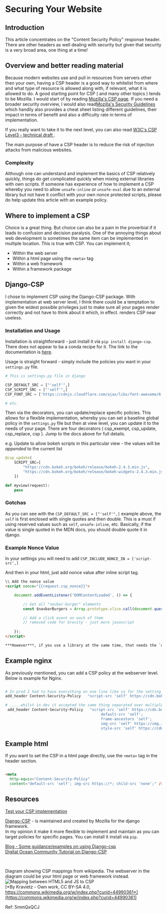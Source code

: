 # Securing Your Website

## Introduction

This article concentrates on the "Content Security Policy" response header.  There are other headers as well dealing with security but given that security is a very broad area, one thing at a time!

## Overview and better reading material
Because modern websites use and pull in resources from servers other then your own, having a CSP header is a good way to whitelist from where and what type of resource is allowed along with, if relevant, what it is allowed to do.  A good starting point for CSP ( and many other topics ) tends to be Mozilla.  I would start of by reading [Mozilla's CSP page](https://developer.mozilla.org/en-US/docs/Web/HTTP/CSP).  If you need a broader security overview, I would also read[Mozilla's Security Guidelines](https://infosec.mozilla.org/guidelines/web_security.html) which handily also provides a cheat sheet listing different guidelines, their impact in terms of benefit and also a difficulty rate in terms of implementation.

If you really want to take it to the next level, you can also read [W3C's CSP Level3 - technical draft ](https://www.w3.org/TR/CSP3/).  

The main purpose of have a CSP header is to reduce the risk of injection attacks from malicious websites.

### Complexity

Although one can understand and implement the basics of CSP relatively quickly, things do get complicated quickly when mixing external libraries with own scripts.  If someone has experience of how to implement a CSP whereby you need to allow `unsafe-inline` or `unsafe-eval` due to an external library but not have it conflict with your own nonce protected scripts, please do help update this article with an example policy.  

## Where to implement a CSP

Choice is a great thing.  But choice can also be a pain in the proverbial if it leads to confusion and decision paralysis.  One of the annoying things about web development is sometimes the same item can be implemented in multiple location.  This is true with CSP.  You can implement it;

* Within the web server
* Within a html page using the `<meta>` tag
* Within a web framework
* Within a framework package

## Django-CSP

I chose to implement CSP using the Django-CSP package.  With implementation at web server level, I think there could be a temptation to given the widest possible privileges just to make sure all your pages render correctly and not have to think about it which, in effect. renders CSP near useless.  

### Installation and Usage

Installation is straightforward - just install it via `pip install django-csp`.  There does not appear to ba a conda recipe for it.  The link to the documentation is [here](https://django-csp-test.readthedocs.io/en/latest/index.html).

Usage is straight forward - simply include the policies you want in your `settings.py` file.

```python
# This is settings.py file in django

CSP_DEFAULT_SRC = ["'self'",]
CSP_SCRIPT_SRC = ["'self'",] 
CSP_FONT_SRC = ['https://cdnjs.cloudflare.com/ajax/libs/font-awesome/6.0.0/webfonts/']

# etc.
```

Then via the decorators, you can update/replace specific policies.  This allows for a flexible implementation, whereby you can set a baseline global policy in the `settings.py` file but then at view level, you can update it to the needs of your page.  There are four decorators ( csp_exempt, csp_update, csp_replace, csp ).  Jump to the docs above for full details.


e.g.  Update to allow bokeh scripts in this particular view - the values will be *appended* to the current list

```python
@csp_update(
    SCRIPT_SRC=[
        "https://cdn.bokeh.org/bokeh/release/bokeh-2.4.3.min.js",
        "https://cdn.bokeh.org/bokeh/release/bokeh-widgets-2.4.3.min.js",
    ])

def myview(request):
    pass

```

### Gotchas

As you can see with the `CSP_DEFAULT_SRC = ["'self'",]` example above, the `self` is first enclosed with single quotes and then double.  This is a must if using reserved values such as `self`, `unsafe-inline`, etc.  Basically, if the value is single quoted in the MDN docs, you should double quote it in django.


### Example Nonce Value

In your settings you will need to add `CSP_INCLUDE_NONCE_IN = ['script-src',]`

And then in your html, just add nonce value after inline script tag.

```html
\\ Add the nonce value
<script nonce="{{request.csp_nonce}}">

    document.addEventListener('DOMContentLoaded', () => {

        // Get all "navbar-burger" elements
        const $navbarBurgers = Array.prototype.slice.call(document.querySelectorAll('.navbar-burger'), 0);

        // Add a click event on each of them
        // removed code for brevity - just more javascript
        
    });
</script>

***However***, if you use a library at the same time, that needs the `unsafe-inline` to function, then you cannot have an inline script with a nonce value at the same time. 

```

## Example nginx

As previously mentioned, you can add a CSP policy at the webserver level.  Below is example for Nginx.

```bash

# In prod I had to have everything on one line like so for the setting to work.......
add_header Content-Security-Policy   "script-src 'self' https://cdn.bokeh.org/bokeh/release/bokeh-2.4.3.min.js 'unsafe-inline' 'unsafe-eval' https://cdn.bokeh.org/bokeh/release/bokeh-widgets-2.4.3.min.js  https://cdn.bokeh.org/bokeh/release/bokeh-tables-2.4.3.min.js https://cdn.bokeh.org/bokeh/release/bokeh-gl-2.4.3.min.js https://cdn.bokeh.org/bokeh/release/bokeh-mathjax-2.4.3.min.js; default-src 'self'; frame-ancestors 'self';  img-src 'self' https://img.icons8.com/color/48/000000/linux--v2.png data:; style-src 'self' https://cdn.jsdelivr.net/npm/bulma@0.9.3/css/bulma.min.css 'unsafe-inline';" always;

# .....whilst in dev it accepted the same thing separated over multiple lines
 add_header Content-Security-Policy   "script-src 'self' https://cdn.bokeh.org/bokeh/release/bokeh-2.4.3.min.js 'unsafe-inline' 'unsafe-eval' https://cdn.bokeh.org/bokeh/release/bokeh-widgets-2.4.3.min.js  https://cdn.bokeh.org/bokeh/release/bokeh-tables-2.4.3.min.js https://cdn.bokeh.org/bokeh/release/bokeh-gl-2.4.3.min.js https://cdn.bokeh.org/bokeh/release/bokeh-mathjax-2.4.3.min.js;
                                           default-src 'self';
                                           frame-ancestors 'self';
                                           img-src 'self' https://img.icons8.com/color/48/000000/linux--v2.png data:;
                                           style-src 'self' https://cdn.jsdelivr.net/npm/bulma@0.9.3/css/bulma.min.css 'unsafe-inline'";

```

## Example html

If you want to set the CSP in a  html page directly, use the `<meta>` tag in the header section.

```html

<meta
  http-equiv="Content-Security-Policy"
  content="default-src 'self'; img-src https://*; child-src 'none';" />


```


## Resources

[Test your CSP implementation](https://csp-evaluator.withgoogle.com/)

[Django-CSP](https://github.com/mozilla/django-csp) - is maintained and created by Mozilla for the django framework.  
In my opinion it make it more flexible to implement and maintain as you can target policies for specific pages.  You can install it install via `pip`.

[Blog - Some guidance/examples on using Django-csp](https://www.laac.dev/blog/content-security-policy-using-django/)  
[Digital Ocean Community Tutorial on Django-CSP](https://www.digitalocean.com/community/tutorials/how-to-secure-your-django-application-with-a-content-security-policy)

</br>  
  
Diagram showing CSP mappings from wikipedia.  The webserver in the diagram could be your html page or web framework instead.  
![Mapping between HTML5 and JS to CSP](../../Astatic/mdp/django/images/5mmQxQCJ_CSP3_diagram.png)  
[*By Kravietz - Own work, CC BY-SA 4.0, https://commons.wikimedia.org/w/index.php?curid=44990361*](https://commons.wikimedia.org/w/index.php?curid=44990361)


Ref: 5mmQxQCJ